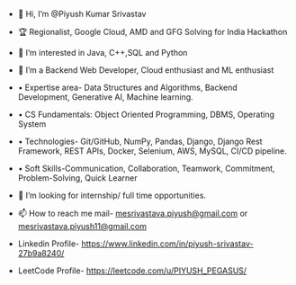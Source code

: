 - 👋 Hi, I’m @Piyush Kumar Srivastav
- 🏆 Regionalist, Google Cloud, AMD and GFG Solving for India Hackathon 
- 👀 I’m interested in Java, C++,SQL and Python
- 👀 I’m a Backend Web Developer, Cloud enthusiast and ML enthusiast
- •	Expertise area- Data Structures and Algorithms, Backend Development, Generative AI, Machine learning.
- •	CS Fundamentals: Object Oriented Programming, DBMS, Operating System
- •	Technologies- Git/GitHub, NumPy, Pandas, Django, Django Rest Framework, REST APIs, Docker, Selenium, AWS, MySQL, CI/CD pipeline.
- •	Soft Skills-Communication, Collaboration, Teamwork, Commitment, Problem-Solving, Quick Learner 

- 💞️ I’m looking for internship/ full time opportunities.
- 📫 How to reach me mail- mesrivastava.piyush@gmail.com or mesrivastava.piyush11@gmail.com
- Linkedin Profile- https://www.linkedin.com/in/piyush-srivastav-27b9a8240/
- LeetCode Profile- https://leetcode.com/u/PIYUSH_PEGASUS/

<!---
Piyush-Pegasus/Piyush-Pegasus is a ✨ special ✨ repository because its `README.md` (this file) appears on your GitHub profile.
You can click the Preview link to take a look at your changes.
--->
